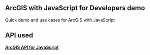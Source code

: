 ## ArcGIS with JavaScript for Developers demo

Quick demo and use cases for ArcGIS with JavaScript

## API used

**[ArcGIS API for JavaScript](https://developers.arcgis.com/javascript/)**


